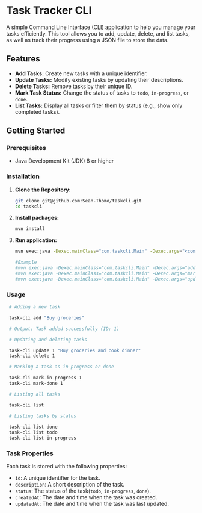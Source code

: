 # Task Tracker CLI

A simple Command Line Interface (CLI) application to help you manage your tasks efficiently. This tool allows you to add, update, delete, and list tasks, as well as track their progress using a JSON file to store the data.

## Features

- **Add Tasks:** Create new tasks with a unique identifier.
- **Update Tasks:** Modify existing tasks by updating their descriptions.
- **Delete Tasks:** Remove tasks by their unique ID.
- **Mark Task Status:** Change the status of tasks to `todo`, `in-progress`, or `done`.
- **List Tasks:** Display all tasks or filter them by status (e.g., show only completed tasks).

## Getting Started

### Prerequisites

- Java Development Kit (JDK) 8 or higher

### Installation

1. **Clone the Repository:**

   ```bash
   git clone git@github.com:Sean-Thomo/taskcli.git
   cd taskcli
   ```

2. **Install packages:**

   ```bash
   mvn install
   ```

3. **Run application:**

   ```bash
   mvn exec:java -Dexec.mainClass="com.taskcli.Main" -Dexec.args="<command> '<args>'"

   #Example
   #mvn exec:java -Dexec.mainClass="com.taskcli.Main" -Dexec.args="add 'Buy Groceries'"
   #mvn exec:java -Dexec.mainClass="com.taskcli.Main" -Dexec.args="mark-in-progress 1"
   #mvn exec:java -Dexec.mainClass="com.taskcli.Main" -Dexec.args="update 1 'Buy groceries and cook dinner'"
   ```

### Usage

```bash
 # Adding a new task

 task-cli add "Buy groceries"

 # Output: Task added successfully (ID: 1)

 # Updating and deleting tasks

 task-cli update 1 "Buy groceries and cook dinner"
 task-cli delete 1

 # Marking a task as in progress or done

 task-cli mark-in-progress 1
 task-cli mark-done 1

 # Listing all tasks

 task-cli list

 # Listing tasks by status

 task-cli list done
 task-cli list todo
 task-cli list in-progress
```

### Task Properties

Each task is stored with the following properties:

- `id`: A unique identifier for the task.
- `description`: A short description of the task.
- `status`: The status of the task(`todo`, `in-progress`, `done`).
- `createdAt`: The date and time when the task was created.
- `updatedAt`: The date and time when the task was last updated.
